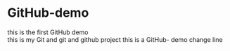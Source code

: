 # GitHub-demo
this is the first GitHub demo 
<br>
this is my Git and git and github project 
this is a GitHub- demo change line 
